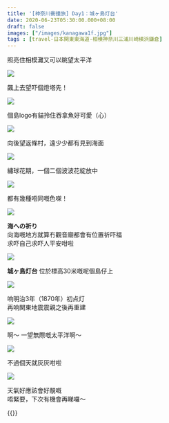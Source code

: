 ```yaml
---
title: '[神奈川衝撞旅] Day1：城ヶ島灯台'
date: 2020-06-23T05:30:00.000+08:00
draft: false
images: ["/images/kanagawa1f.jpg"]
tags : [travel-日本関東東海道-相模神奈川三浦川崎横浜鎌倉]
---
```


照亮住相模灘又可以眺望太平洋

![](/images/kanagawa1f1.jpg)

飆上去望吓個燈塔先！ 

![](/images/kanagawa1f2.jpg)

個島logo有貓拎住吞拿魚好可愛（心）

![](/images/kanagawa1f3.jpg)

向後望返條村，遠少少都有見到海面

![](/images/kanagawa1f4.jpg)

繡球花期，一個二個波波花綻放中

![](/images/kanagawa1f5.jpg)

都有幾種唔同嘅色㗎！

![](/images/kanagawa1f6.jpg)

**海への祈り**  
向海嘅地方就算冇觀音廟都會有位置祈吓福  
求吓自己求吓人平安咁啦

![](/images/kanagawa1f.jpg)

**城ヶ島灯台** 
位於標高30米嘅呢個島仔上  

![](/images/kanagawa1f9.jpg)

响明治3年（1870年）初点灯  
再响関東地震震親之後再重建

![](/images/kanagawa1f7.jpg)

啊～ 一望無際嘅太平洋啊～

![](/images/kanagawa1f8.jpg)

不過個天就灰灰咁啦

![](/images/kanagawa1f10.jpg)

天氣好應該會好靚嘅  
唔緊要，下次有機會再睇囉～


{{<kanagawa>}}
